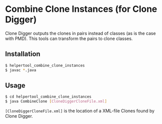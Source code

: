 # Combine Clone Instances (for Clone Digger)
Clone Digger outputs the clones in pairs instead of classes (as is the case with PMD).  This tools can transform the pairs to clone classes.

## Installation
```sh
$ helpertool_combine_clone_instances
$ javac *.java
```

## Usage
```sh
$ cd helpertool_combine_clone_instances
$ java CombineClone [CloneDiggerCloneFile.xml]
```
`[CloneDiggerCloneFile.xml]` is the location of a XML-file Clones found by Clone Digger.

